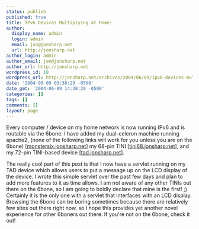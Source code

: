 ```yaml
---
status: publish
published: true
title: IPv6 Devices Multiplying at Home!
author:
  display_name: admin
  login: admin
  email: jon@jonsharp.net
  url: http://jonsharp.net
author_login: admin
author_email: jon@jonsharp.net
author_url: http://jonsharp.net
wordpress_id: 18
wordpress_url: http://jonsharp.net/archives/2004/06/09/ipv6-devices-multiplying-at-home/
date: '2004-06-09 09:30:29 -0500'
date_gmt: '2004-06-09 14:30:29 -0500'
categories: []
tags: []
comments: []
layout: page
---
```

Every computer / device on my home network is now running IPv6 and is routable via the 6bone.  I have added my dual-celeron machine running apache2, (none of the following links will work for you unless you are on the 6bone)  [<a href="http://monstersix.jonsharp.net">monstersix.jonsharp.net</a>] my 68-pin TINI [<a href="http://tini68.jonsharp.net">tini68.jonsharp.net</a>], and my 72-pin TINI-based device [<a href="http://tad.jonsharp.net">tad.jonsharp.net</a>].

The really cool part of this post is that I now have a servlet running on my TAD device which allows users to put a message up on the LCD display of the device.  I wrote this simple servlet over the past few days and plan to add more features to it as time allows.  I am not aware of any other TINIs out there on the 6bone, so I am going to boldly declare that mine is the first! ;)  Certainly it is the only one with a servlet that interfaces with an LCD display.  Browsing the 6bone can be boring sometimes because there are relatively few sites out there right now, so I hope this provides yet another novel experience for other 6boners out there.  If you're not on the 6bone, check it out!
